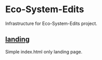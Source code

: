 # Eco-System-Edits

Infrastructure for Eco-System-Edits project.

## [landing](landing)

Simple index.html only landing page.
